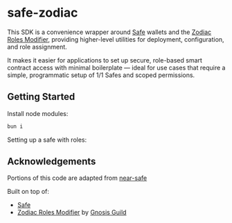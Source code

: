 # safe-zodiac

This SDK is a convenience wrapper around [Safe](https://safe.global/) wallets and the [Zodiac Roles Modifier](https://github.com/gnosis/zodiac-modifier-roles), providing higher-level utilities for deployment, configuration, and role assignment.

It makes it easier for applications to set up secure, role-based smart contract access with minimal boilerplate — ideal for use cases that require a simple, programmatic setup of 1/1 Safes and scoped permissions.

## Getting Started

Install node modules:

```bash
bun i
```

Setting up a safe with roles:

## Acknowledgements

Portions of this code are adapted from [near-safe](https://github.com/BitteProtocol/near-safe)

Built on top of:

- [Safe](https://safe.global/)
- [Zodiac Roles Modifier](https://github.com/gnosis/zodiac-modifier-roles) by [Gnosis Guild](https://gnosisguild.org/)

